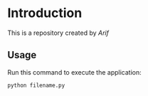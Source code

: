# Introduction


This is a repository created by *Arif*


## Usage


Run this command to execute the application:


`python filename.py`

 

```
